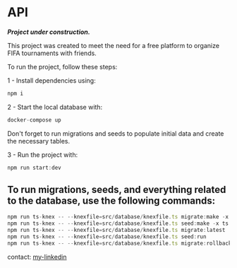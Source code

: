 # API

**_Project under construction._**

This project was created to meet the need for a free platform to organize FIFA tournaments with friends.

To run the project, follow these steps:

1 - Install dependencies using:

```ts
npm i
```

2 - Start the local database with:

```ts
docker-compose up
```

Don't forget to run migrations and seeds to populate initial data and create the necessary tables.

3 - Run the project with:

```ts
npm run start:dev
```

## To run migrations, seeds, and everything related to the database, use the following commands:

```ts
npm run ts-knex -- --knexfile=src/database/knexfile.ts migrate:make -x ts migration-name
npm run ts-knex -- --knexfile=src/database/knexfile.ts seed:make -x ts seed-name
npm run ts-knex -- --knexfile=src/database/knexfile.ts migrate:latest
npm run ts-knex -- --knexfile=src/database/knexfile.ts seed:run
npm run ts-knex -- --knexfile=src/database/knexfile.ts migrate:rollback
```

contact: [my-linkedin](https://www.linkedin.com/in/henrique-fontenele/)

```

```
